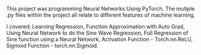 This project was programming Neural Networks Using PyTorch.
The mutiple .py files within the project all relate to different features of machine learning.

I covered:
Learning Regression, 
Function Approximation with Auto Grad, 
Using Neural Network to do the Sine Wave Regression, 
Full Regression of Sine function using a Neural Network,
Activation Function - Torch.nn.ReLU,
Sigmoid Function  - torch.nn.Sigmoid.



